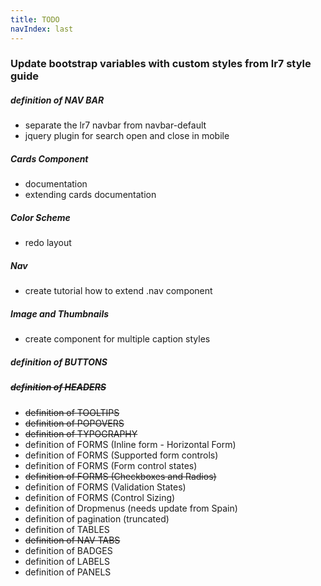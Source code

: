 ```yaml
---
title: TODO
navIndex: last
---
```


### Update bootstrap variables with custom styles from lr7 style guide
##### definition of NAV BAR
- separate the lr7 navbar from navbar-default
- jquery plugin for search open and close in mobile

##### Cards Component
- documentation
- extending cards documentation

##### Color Scheme
- redo layout

##### Nav
- create tutorial how to extend .nav component

##### Image and Thumbnails
- create component for multiple caption styles

##### definition of BUTTONS

##### ~~definition of HEADERS~~
- ~~definition of TOOLTIPS~~
- ~~definition of POPOVERS~~
- ~~definition of TYPOGRAPHY~~
- definition of FORMS (Inline form - Horizontal Form)
- definition of FORMS (Supported form controls)
- definition of FORMS (Form control states)
- ~~definition of FORMS (Checkboxes and Radios)~~
- definition of FORMS (Validation States)
- definition of FORMS (Control Sizing)
- definition of Dropmenus (needs update from Spain)
- definition of pagination (truncated)
- definition of TABLES
- ~~definition of NAV TABS~~
- definition of BADGES
- definition of LABELS
- definition of PANELS